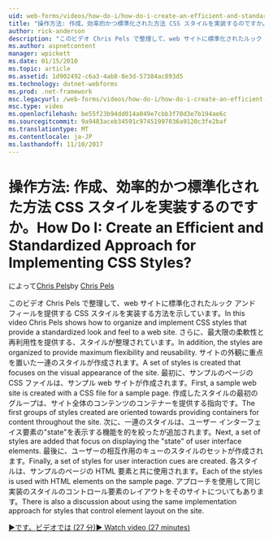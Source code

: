 ```yaml
---
uid: web-forms/videos/how-do-i/how-do-i-create-an-efficient-and-standardized-approach-for-implementing-css-styles
title: "操作方法: 作成、効率的かつ標準化された方法 CSS スタイルを実装するのですか。 | Microsoft Docs"
author: rick-anderson
description: "このビデオ Chris Pels で整理して、web サイトに標準化されたルック アンド フィールを提供する CSS スタイルを実装する方法を示しています。 さらに、スタイルには."
ms.author: aspnetcontent
manager: wpickett
ms.date: 01/15/2010
ms.topic: article
ms.assetid: 1d902492-c6a3-4ab8-8e3d-57384ac893d5
ms.technology: dotnet-webforms
ms.prod: .net-framework
msc.legacyurl: /web-forms/videos/how-do-i/how-do-i-create-an-efficient-and-standardized-approach-for-implementing-css-styles
msc.type: video
ms.openlocfilehash: be55f23b94dd014a049e7cbb3f70d3e7b194ae6c
ms.sourcegitcommit: 9a9483aceb34591c97451997036a9120c3fe2baf
ms.translationtype: MT
ms.contentlocale: ja-JP
ms.lasthandoff: 11/10/2017
---
```

<a name="how-do-i-create-an-efficient-and-standardized-approach-for-implementing-css-styles"></a><span data-ttu-id="6c756-105">操作方法: 作成、効率的かつ標準化された方法 CSS スタイルを実装するのですか。</span><span class="sxs-lookup"><span data-stu-id="6c756-105">How Do I: Create an Efficient and Standardized Approach for Implementing CSS Styles?</span></span>
====================
<span data-ttu-id="6c756-106">によって[Chris Pels](https://twitter.com/chrispels)</span><span class="sxs-lookup"><span data-stu-id="6c756-106">by [Chris Pels](https://twitter.com/chrispels)</span></span>

<span data-ttu-id="6c756-107">このビデオ Chris Pels で整理して、web サイトに標準化されたルック アンド フィールを提供する CSS スタイルを実装する方法を示しています。</span><span class="sxs-lookup"><span data-stu-id="6c756-107">In this video Chris Pels shows how to organize and implement CSS styles that provide a standardized look and feel to a web site.</span></span> <span data-ttu-id="6c756-108">さらに、最大限の柔軟性と再利用性を提供する、スタイルが整理されています。</span><span class="sxs-lookup"><span data-stu-id="6c756-108">In addition, the styles are organized to provide maximum flexibility and reusability.</span></span> <span data-ttu-id="6c756-109">サイトの外観に重点を置いた一連のスタイルが作成されます。</span><span class="sxs-lookup"><span data-stu-id="6c756-109">A set of styles is created that focuses on the visual appearance of the site.</span></span> <span data-ttu-id="6c756-110">最初に、サンプルのページの CSS ファイルは、サンプル web サイトが作成されます。</span><span class="sxs-lookup"><span data-stu-id="6c756-110">First, a sample web site is created with a CSS file for a sample page.</span></span> <span data-ttu-id="6c756-111">作成したスタイルの最初のグループは、サイト全体のコンテンツのコンテナーを提供する指向です。</span><span class="sxs-lookup"><span data-stu-id="6c756-111">The first groups of styles created are oriented towards providing containers for content throughout the site.</span></span> <span data-ttu-id="6c756-112">次に、一連のスタイルは、ユーザー インターフェイス要素の"state"を表示する機能を的を絞ったが追加されます。</span><span class="sxs-lookup"><span data-stu-id="6c756-112">Next, a set of styles are added that focus on displaying the "state" of user interface elements.</span></span> <span data-ttu-id="6c756-113">最後に、ユーザーの相互作用のキューのスタイルのセットが作成されます。</span><span class="sxs-lookup"><span data-stu-id="6c756-113">Finally, a set of styles for user interaction cues are created.</span></span> <span data-ttu-id="6c756-114">各スタイルは、サンプルのページの HTML 要素と共に使用されます。</span><span class="sxs-lookup"><span data-stu-id="6c756-114">Each of the styles is used with HTML elements on the sample page.</span></span> <span data-ttu-id="6c756-115">アプローチを使用して同じ実装のスタイルのコントロール要素のレイアウトをそのサイトについてもあります。</span><span class="sxs-lookup"><span data-stu-id="6c756-115">There is also a discussion about using the same implementation approach for styles that control element layout on the site.</span></span>

[<span data-ttu-id="6c756-116">&#9654;です。ビデオでは (27 分)</span><span class="sxs-lookup"><span data-stu-id="6c756-116">&#9654; Watch video (27 minutes)</span></span>](https://channel9.msdn.com/Blogs/ASP-NET-Site-Videos/how-do-i-create-an-efficient-and-standardized-approach-for-implementing-css-styles)
